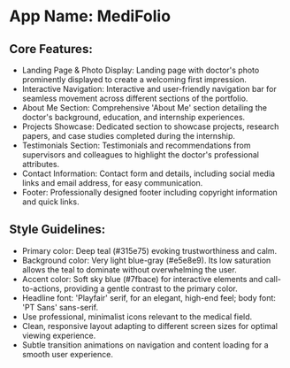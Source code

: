 # **App Name**: MediFolio

## Core Features:

- Landing Page & Photo Display: Landing page with doctor's photo prominently displayed to create a welcoming first impression.
- Interactive Navigation: Interactive and user-friendly navigation bar for seamless movement across different sections of the portfolio.
- About Me Section: Comprehensive 'About Me' section detailing the doctor's background, education, and internship experiences.
- Projects Showcase: Dedicated section to showcase projects, research papers, and case studies completed during the internship.
- Testimonials Section: Testimonials and recommendations from supervisors and colleagues to highlight the doctor's professional attributes.
- Contact Information: Contact form and details, including social media links and email address, for easy communication.
- Footer: Professionally designed footer including copyright information and quick links.

## Style Guidelines:

- Primary color: Deep teal (#315e75) evoking trustworthiness and calm.
- Background color: Very light blue-gray (#e5e8e9). Its low saturation allows the teal to dominate without overwhelming the user.
- Accent color: Soft sky blue (#7fbace) for interactive elements and call-to-actions, providing a gentle contrast to the primary color.
- Headline font: 'Playfair' serif, for an elegant, high-end feel; body font: 'PT Sans' sans-serif.
- Use professional, minimalist icons relevant to the medical field.
- Clean, responsive layout adapting to different screen sizes for optimal viewing experience.
- Subtle transition animations on navigation and content loading for a smooth user experience.